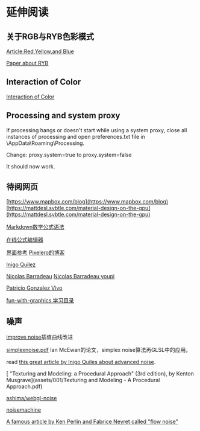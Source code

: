 # 延伸阅读

## 关于RGB与RYB色彩模式

[Article:Red,Yellow,and Blue](https://www.daveeddy.com/2014/07/01/red-yellow-and-blue/)

[Paper about RYB](https://github.com/bahamas10/ryb/raw/gh-pages/assets/ryb.pdf)

## Interaction of Color

[Interaction of Color](assets/001/Interaction_of_Color.pdf)

## Processing and system proxy
If processing hangs or doesn't start while using a system proxy, close all instances of processing and open preferences.txt file in \AppData\Roaming\Processing.

Change: proxy.system=true to proxy.system=false

It should now work.

## 待阅网页
[https://www.mapbox.com/blog](https://www.mapbox.com/blog)
[https://mattdesl.svbtle.com/material-design-on-the-gpu](https://mattdesl.svbtle.com/material-design-on-the-gpu)

[Markdown数学公式语法](https://www.jianshu.com/p/e74eb43960a1)

[在线公式编辑器](https://latex.codecogs.com/eqneditor/editor.php)

[界面参考](https://www.pinterest.co.kr/patriciogonzv/huds/)
[Pixelero的博客](https://pixelero.wordpress.com/)

[Inigo Quilez](https://iquilezles.org/)

[Nicolas Barradeau](http://barradeau.com/blog/)    [Nicolas Barradeau youpi](https://youpi.io/)

[Patricio Gonzalez Vivo](http://patriciogonzalezvivo.com/)

[fun-with-graphics 学习目录](https://gitee.com/LightInfection/fun-with-graphics)

## 噪声

[improve noise](assets/001/paper445_improvenoise.pdf)插值曲线改进

[simplexnoise.pdf](assets/001/simplexnoise.pdf) Ian McEwan的论文，simplex noise算法再GLSL中的应用。

read [this great article by Inigo Quiles about advanced noise](http://www.iquilezles.org/www/articles/morenoise/morenoise.htm).

[ "Texturing and Modeling: a Procedural Approach" (3rd edition), by Kenton Musgrave](assets/001/Texturing and Modeling - A Procedural Approach.pdf)

[ashima/webgl-noise](https://github.com/ashima/webgl-noise/wiki)

[noisemachine](http://www.noisemachine.com/)

 [A famous article by Ken Perlin and Fabrice Neyret called "flow noise"](http://evasion.imag.fr/Publications/2001/PN01/)